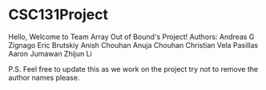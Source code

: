 # CSC131Project

Hello, Welcome to Team Array Out of Bound's Project!
Authors:
Andreas G Zignago
Eric Brutskiy
Anish Chouhan
Anuja Chouhan
Christian Vela Pasillas
Aaron Jumawan
Zhijun Li

P.S. Feel free to update this as we work on the project try not to remove the
author names please.
